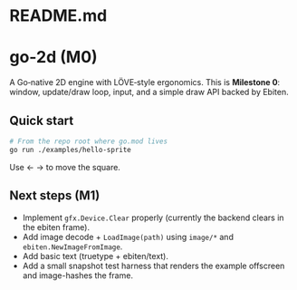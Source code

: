 # README.md

# go-2d (M0)

A Go‑native 2D engine with LÖVE‑style ergonomics. This is **Milestone 0**: window, update/draw loop, input, and a simple draw API backed by Ebiten.

## Quick start

```bash
# From the repo root where go.mod lives
go run ./examples/hello-sprite
```

Use ← → to move the square.

## Next steps (M1)

- Implement `gfx.Device.Clear` properly (currently the backend clears in the ebiten frame).
- Add image decode + `LoadImage(path)` using `image/*` and `ebiten.NewImageFromImage`.
- Add basic text (truetype + ebiten/text).
- Add a small snapshot test harness that renders the example offscreen and image-hashes the frame.
